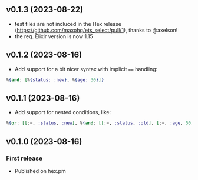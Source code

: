 ## v0.1.3 (2023-08-22)

- test files are not incluced in the Hex release (https://github.com/maxohq/ets_select/pull/1), thanks to @axelson!
- the req. Elixir version is now 1.15

## v0.1.2 (2023-08-16)

- Add support for a bit nicer syntax with implicit `==` handling:

```elixir
%{and: [%{status: :new}, %{age: 30}]}
```

## v0.1.1 (2023-08-16)

- Add support for nested conditions, like:

```elixir
%{or: [[:=, :status, :new], %{and: [[:=, :status, :old], [:=, :age, 50]]}]}
```

## v0.1.0 (2023-08-16)

### First release

- Published on hex.pm